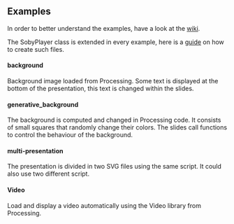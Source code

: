 
## Examples 

In order to better understand the examples, have a look at the [wiki](https://github.com/poqudrof/Soby/wiki). 

The SobyPlayer class is extended in every example, here is a [guide](https://github.com/poqudrof/Soby/wiki/Soby%20Player) on how to create such files. 

#### background 

Background image loaded from Processing. Some text is displayed at the bottom of the presentation, 
this text is changed within the slides. 

#### generative_background 

The background is computed and changed in Processing code. It consists of small squares that 
randomly change their colors. The slides call functions to control the behaviour of the background. 

#### multi-presentation

The presentation is divided in two SVG files using the same script. It could also use two different 
script. 

#### Video 

Load and display a video automatically using the Video library from Processing. 
 

